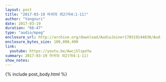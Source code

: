 ```yaml
---
layout: post
title: "2017-03-19 마귀의 꾀2(마4:1-11)"
author: "Yangnuri"
date: 2017-03-19
duration: "66:47"
type: "audio/mpeg"
enclosure_url: http://archive.org/download/AudioJoiner170319144830/AudioJoiner170319144830.mp3
enclosure_bytes_size: 109,890,499  
link:
  youtube: https://youtu.be/AwcjSlspoYw
summary: 2017-03-19 마귀의 꾀2(마4:1-11)
show_notes:
---
```


{% include post_body.html %}
